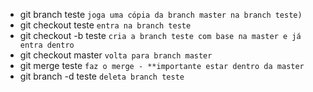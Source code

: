 * git branch teste `joga uma cópia da branch master na branch teste)`
* git checkout teste `entra na branch teste`
* git checkout -b teste `cria a branch teste com base na master e já entra dentro`
* git checkout master `volta para branch master`
* git merge teste `faz o merge - **importante estar dentro da master`
* git branch -d teste `deleta branch teste`